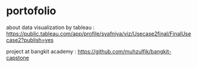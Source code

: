 # portofolio
about data visualization
by tableau : https://public.tableau.com/app/profile/syafniya/viz/Usecase2final/FinalUsecase2?publish=yes

project at bangkit academy : https://github.com/muhzulfik/bangkit-capstone
